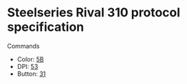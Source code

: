 # Steelseries Rival 310 protocol specification

Commands
  * Color: [5B](https://github.com/FFY00/rival310-re/blob/master/5B.md)
  * DPI: [53](https://github.com/FFY00/rival310-re/blob/master/53.md)
  * Button: [31]()
